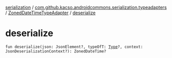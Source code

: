 [serialization](../../index.md) / [com.github.kacso.androidcommons.serialization.typeadapters](../index.md) / [ZonedDateTimeTypeAdapter](index.md) / [deserialize](./deserialize.md)

# deserialize

`fun deserialize(json: JsonElement?, typeOfT: `[`Type`](http://docs.oracle.com/javase/8/docs/api/java/lang/reflect/Type.html)`?, context: JsonDeserializationContext?): ZonedDateTime?`